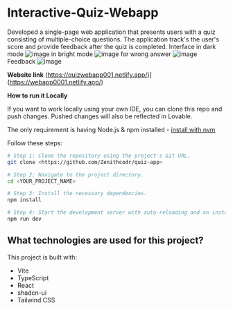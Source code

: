 # Interactive-Quiz-Webapp
Developed a single-page web application that presents users with a quiz consisting of multiple-choice questions. The application track's the user's score and provide feedback after the quiz is completed.
Interface in dark mode
![image](https://github.com/user-attachments/assets/a9fb98d7-4a5e-427f-bfd8-ba99f32965a8)
in bright mode
![image](https://github.com/user-attachments/assets/683e5f69-c249-4344-976b-bd6af0b03c02)
for wrong answer
![image](https://github.com/user-attachments/assets/df801ed2-0c25-4c10-84d7-fae8dc78be22)
Feedback
![image](https://github.com/user-attachments/assets/0048bd04-9304-4d92-9473-cde199e3b44c)


**Website link**
(https://quizwebapp001.netlify.app/)](https://webapp0001.netlify.app/)

**How to run it Locally**

If you want to work locally using your own IDE, you can clone this repo and push changes. Pushed changes will also be reflected in Lovable.

The only requirement is having Node.js & npm installed - [install with nvm](https://github.com/nvm-sh/nvm#installing-and-updating)

Follow these steps:

```sh
# Step 1: Clone the repository using the project's Git URL.
git clone <https://github.com/Zenithcodr/quiz-app>

# Step 2: Navigate to the project directory.
cd <YOUR_PROJECT_NAME>

# Step 3: Install the necessary dependencies.
npm install

# Step 4: Start the development server with auto-reloading and an instant preview.
npm run dev
```
## What technologies are used for this project?

This project is built with:

- Vite
- TypeScript
- React
- shadcn-ui
- Tailwind CSS
